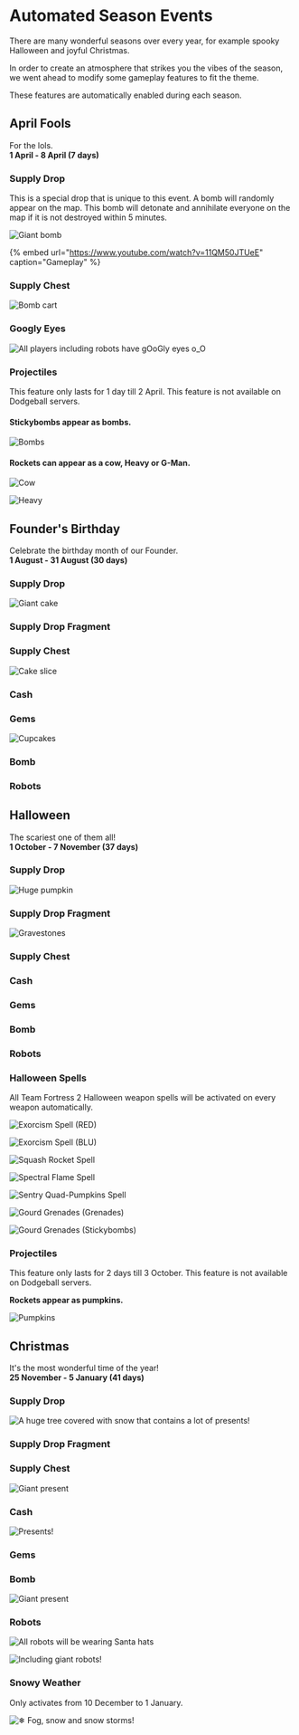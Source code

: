 # Automated Season Events

There are many wonderful seasons over every year, for example spooky Halloween and joyful Christmas.

In order to create an atmosphere that strikes you the vibes of the season, we went ahead to modify some gameplay features to fit the theme.

These features are automatically enabled during each season.

## April Fools

For the lols.  
**1 April - 8 April \(7 days\)**

### Supply Drop

This is a special drop that is unique to this event. A bomb will randomly appear on the map. This bomb will detonate and annihilate everyone on the map if it is not destroyed within 5 minutes.

![Giant bomb](../.gitbook/assets/image%20%2829%29.png)

{% embed url="https://www.youtube.com/watch?v=11QM50JTUeE" caption="Gameplay" %}

### Supply Chest

![Bomb cart](../.gitbook/assets/20200401195716_1.jpg)

### Googly Eyes

![All players including robots have gOoGly eyes o\_O](../.gitbook/assets/20200401200136_1.jpg)

### Projectiles

This feature only lasts for 1 day till 2 April. This feature is not available on Dodgeball servers.

#### Stickybombs appear as bombs.

![Bombs](../.gitbook/assets/image%20%2836%29.png)

#### Rockets can appear as a cow, Heavy or G-Man.

![Cow](../.gitbook/assets/image%20%2822%29.png)

![Heavy](../.gitbook/assets/image%20%282%29.png)

## Founder's Birthday

Celebrate the birthday month of our Founder.  
**1 August - 31 August \(30 days\)**

### Supply Drop

![Giant cake](../.gitbook/assets/image%20%2827%29.png)

### Supply Drop Fragment

### Supply Chest

![Cake slice](../.gitbook/assets/image.png)

### Cash

### Gems

![Cupcakes](../.gitbook/assets/image%20%2812%29.png)

### Bomb

### Robots

## Halloween

The scariest one of them all!  
**1 October - 7 November \(37 days\)**

### Supply Drop

![Huge pumpkin](../.gitbook/assets/image%20%2823%29.png)

### Supply Drop Fragment

![Gravestones](../.gitbook/assets/image%20%2834%29.png)

### Supply Chest

### Cash

### Gems

### Bomb

### Robots

### Halloween Spells

All Team Fortress 2 Halloween weapon spells will be activated on every weapon automatically.

![Exorcism Spell \(RED\)](../.gitbook/assets/image%20%283%29.png)

![Exorcism Spell \(BLU\)](../.gitbook/assets/image%20%2814%29.png)

![Squash Rocket Spell](../.gitbook/assets/image%20%2819%29.png)

![Spectral Flame Spell](../.gitbook/assets/image%20%2813%29.png)

![Sentry Quad-Pumpkins Spell](../.gitbook/assets/image%20%2811%29.png)

![Gourd Grenades \(Grenades\)](../.gitbook/assets/image%20%2810%29.png)

![Gourd Grenades \(Stickybombs\)](../.gitbook/assets/image%20%288%29.png)

### Projectiles

This feature only lasts for 2 days till 3 October. This feature is not available on Dodgeball servers.

**Rockets appear as pumpkins.**

![Pumpkins](../.gitbook/assets/20200508220646_1.jpg)

## Christmas

It's the most wonderful time of the year!  
**25 November - 5 January \(41 days\)**

### Supply Drop

![A huge tree covered with snow that contains a lot of presents!](../.gitbook/assets/image%20%2826%29.png)

### Supply Drop Fragment

### Supply Chest

![Giant present](../.gitbook/assets/image%20%2815%29.png)

### Cash

![Presents!](../.gitbook/assets/image%20%2825%29.png)

### Gems

### Bomb

![Giant present](../.gitbook/assets/image%20%286%29.png)

### Robots

![All robots will be wearing Santa hats](../.gitbook/assets/image%20%2830%29.png)

![Including giant robots!](../.gitbook/assets/image%20%284%29.png)

### Snowy Weather

Only activates from 10 December to 1 January.

![&#x2744; Fog, snow and snow storms!](../.gitbook/assets/20200222133629_1.jpg)

